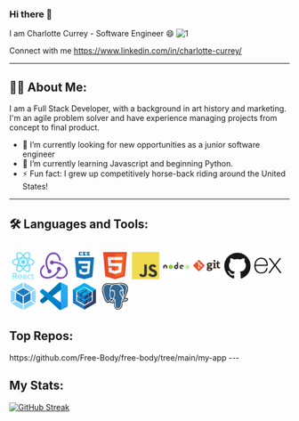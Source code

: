 ### Hi there 👋
I am Charlotte Currey - Software Engineer 😄
![1](https://github.com/charlottecurrey/charlottecurrey/assets/122467377/1e4a2dff-8eb0-497c-bb0d-4dbd081f31c6)

Connect with me
https://www.linkedin.com/in/charlotte-currey/ 

---
<h2>👨‍💻 About Me:</h2>
I am a Full Stack Developer, with a background in art history and marketing. I'm an agile problem solver and have experience managing projects from concept to final product.

- 🔭  I’m currently looking for new opportunities as a junior software engineer
- 🌱 I’m currently learning Javascript and beginning Python.
- ⚡ Fun fact: I grew up competitively horse-back riding around the United States!
---
<h2>🛠️ Languages and Tools:</h2>

<img src= "https://github.com/devicons/devicon/blob/master/icons/react/react-original-wordmark.svg" width="50" height="50" /> <img src= "https://github.com/devicons/devicon/blob/master/icons/redux/redux-original.svg" width="50" height="50" /> <img src= "https://github.com/devicons/devicon/blob/master/icons/css3/css3-plain-wordmark.svg" width="50" height="50" /> <img src= "https://github.com/devicons/devicon/blob/master/icons/html5/html5-original.svg" width="50" height="50" /> <img src= "https://github.com/devicons/devicon/blob/master/icons/javascript/javascript-original.svg" width="50" height="50" /> <img src= "https://github.com/devicons/devicon/blob/master/icons/nodejs/nodejs-original-wordmark.svg" width="50" height="50" /> <img src= "https://github.com/devicons/devicon/blob/master/icons/git/git-original-wordmark.svg" width="50" height="50" /> <img src= "https://github.com/devicons/devicon/blob/master/icons/github/github-original.svg" width="50" height="50" /> <img src= "https://github.com/devicons/devicon/blob/master/icons/express/express-original.svg" width="50" height="50" /> <img src= "https://github.com/devicons/devicon/blob/master/icons/webpack/webpack-original.svg" width="50" height="50" /> <img src= "https://github.com/devicons/devicon/blob/master/icons/vscode/vscode-original.svg" width="50" height="50" /> <img src= "https://github.com/devicons/devicon/blob/master/icons/sequelize/sequelize-original.svg" width="50" height="50" /> <img src= "https://github.com/devicons/devicon/blob/master/icons/postgresql/postgresql-original.svg" width="50" height="50" />
---
<h2>Top Repos:</h2>
https://github.com/Free-Body/free-body/tree/main/my-app
---

<h2>My Stats: </h2>

[![GitHub Streak](https://streak-stats.demolab.com/?user=charlottecurrey)](https://git.io/streak-stats)
<!--
**charlottecurrey/charlottecurrey** is a ✨ _special_ ✨ repository because its `README.md` (this file) appears on your GitHub profile.

Here are some ideas to get you started:

-->




